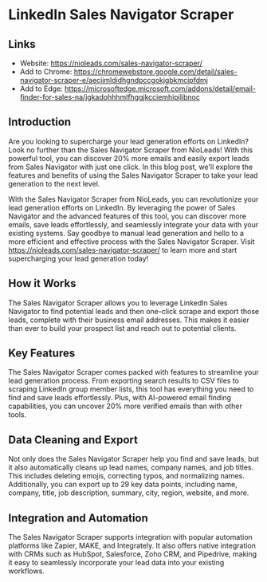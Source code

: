 # LinkedIn Sales Navigator Scraper

## Links

- Website: https://nioleads.com/sales-navigator-scraper/
- Add to Chrome: https://chromewebstore.google.com/detail/sales-navigator-scraper-e/aecjjmldidhgndpccgokjgbkmcipfdmj
- Add to Edge: https://microsoftedge.microsoft.com/addons/detail/email-finder-for-sales-na/jgkadohhhmlfhggjkcciemhipjlibnoc

## Introduction
Are you looking to supercharge your lead generation efforts on LinkedIn? Look no further than the Sales Navigator Scraper from NioLeads! With this powerful tool, you can discover 20% more emails and easily export leads from Sales Navigator with just one click. In this blog post, we'll explore the features and benefits of using the Sales Navigator Scraper to take your lead generation to the next level.

With the Sales Navigator Scraper from NioLeads, you can revolutionize your lead generation efforts on LinkedIn. By leveraging the power of Sales Navigator and the advanced features of this tool, you can discover more emails, save leads effortlessly, and seamlessly integrate your data with your existing systems. Say goodbye to manual lead generation and hello to a more efficient and effective process with the Sales Navigator Scraper. Visit https://nioleads.com/sales-navigator-scraper/ to learn more and start supercharging your lead generation today!

## How it Works
The Sales Navigator Scraper allows you to leverage LinkedIn Sales Navigator to find potential leads and then one-click scrape and export those leads, complete with their business email addresses. This makes it easier than ever to build your prospect list and reach out to potential clients.

## Key Features
The Sales Navigator Scraper comes packed with features to streamline your lead generation process. From exporting search results to CSV files to scraping LinkedIn group member lists, this tool has everything you need to find and save leads effortlessly. Plus, with AI-powered email finding capabilities, you can uncover 20% more verified emails than with other tools.

## Data Cleaning and Export
Not only does the Sales Navigator Scraper help you find and save leads, but it also automatically cleans up lead names, company names, and job titles. This includes deleting emojis, correcting typos, and normalizing names. Additionally, you can export up to 29 key data points, including name, company, title, job description, summary, city, region, website, and more.

## Integration and Automation
The Sales Navigator Scraper supports integration with popular automation platforms like Zapier, MAKE, and Integrately. It also offers native integration with CRMs such as HubSpot, Salesforce, Zoho CRM, and Pipedrive, making it easy to seamlessly incorporate your lead data into your existing workflows.
